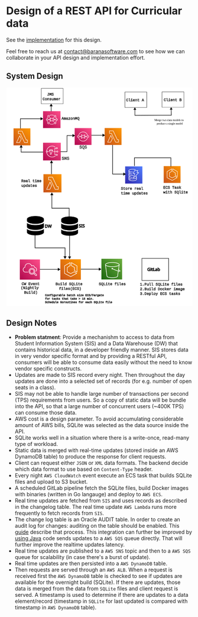 # Design of a REST API for Curricular data

See the [implementation](https://github.com/baranasoftware/curricular-api) for this design. 

Feel free to reach us at contact@baranasoftware.com to see how we can collaborate in your API design and implementation effort.

## System Design
![Curricular API](images/curricular-api.svg)

## Design Notes
* __Problem statment__: Provide a mechanishm to access to data from Student Information System (SIS) and a Data Warehouse (DW)
that contains historical data, in a developer friendly manner. SIS stores data in very vendor specific format and by providing a RESTful API, consumers will 
be able to consume data easily without the need to know vendor specific constructs.
* Updates are made to SIS record every night. Then throughout the day updates are done into a selected set of records (for e.g. number of open seats in a class).
* SIS may not be able to handle large number of transactions per second (TPS) requirements from users. So a copy of 
  static data will be bundle into the API, so that a large number of concurrent users (~400K TPS) can consume those data.
* AWS cost is a design parameter. To avoid accumulating considerable amount of AWS bills, SQLite was selected as the data source inside the API.
* SQLite works well in a situation where there is a write-once, read-many type of workload.
* Static data is merged with real-time updates (stored inside an AWS DynamoDB table) to produce the response for client requests.
* Client can request either `JSON` or `XML` data formats. The backend decide which data format to use based on `Content-Type` header.
* Every night `AWS CloudWatch` event execute an ECS task that builds SQLite files and upload to S3 bucket.
* A scheduled GitLab pipeline fetch the SQLite files, build Docker images with binaries (written in Go langauge) and deploy to `AWS ECS`.
* Real time updates are fetched from `SIS` and uses records as described in the changelog table. The real time update `AWS Lambda` runs 
more frequently to fetch records from `SIS`. 
* The change log table is an Oracle AUDIT table. In order to create an audit log for changes: auditing on the table should be enabled.
  This [guide](https://stackoverflow.com/questions/72319748/what-is-changelog-column-in-oracle-db) describe that process. This integration can further be improved by 
 [using Java](https://docs.oracle.com/en/database/oracle/oracle-database/23/jjdev/calling-Java-from-database-triggers.html#GUID-5C498DEF-0348-484D-AA26-2A88EF348D5C) code sends updates to a `AWS SQS` queue directly.
 That will further improve the realtime updates latency.
* Real time updates are published to a `AWS SNS` topic and then to a `AWS SQS` queue for scalability (in case there's a burst of update).
* Real time updates are then persisted into a `AWS DynamoDB` table. 
* Then requests are served through an `AWS ALB`. When a request is received first the `AWS DynamoDB` table is checked to see if updates are available for the overnight build (SQLite).
  If there are updates, those data is merged from the data from `SQLite` files and client request is served. A timestamp is used to determine 
  if there are updates to a data element/record (timestamp in `SQLite` for last updated is compared with timestamp in `AWS DynamoDB` table).

